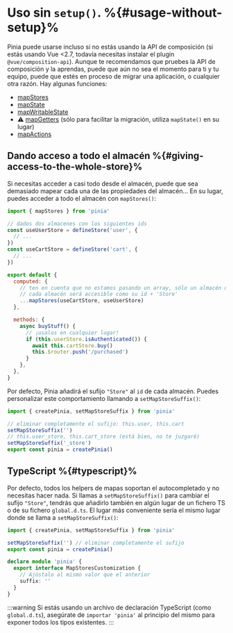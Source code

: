 # Uso sin `setup()`. %{#usage-without-setup}%

Pinia puede usarse incluso si no estás usando la API de composición (si estás usando Vue <2.7, todavía necesitas instalar el plugin `@vue/composition-api`). Aunque te recomendamos que pruebes la API de composición y la aprendas, puede que aún no sea el momento para ti y tu equipo, puede que estés en proceso de migrar una aplicación, o cualquier otra razón. Hay algunas funciones:

- [mapStores](#dando-acceso-a-todo-el-almacen)
- [mapState](../core-concepts/state.md#usage-with-the-options-api)
- [mapWritableState](../core-concepts/state.md#modifiable-state)
- ⚠️ [mapGetters](../core-concepts/getters.md#without-setup) (sólo para facilitar la migración, utiliza `mapState()` en su lugar)
- [mapActions](../core-concepts/actions.md#without-setup)

## Dando acceso a todo el almacén %{#giving-access-to-the-whole-store}%

Si necesitas acceder a casi todo desde el almacén, puede que sea demasiado mapear cada una de las propiedades del almacén... En su lugar, puedes acceder a todo el almacén con `mapStores()`:

```js
import { mapStores } from 'pinia'

// dados dos almacenes con los siguientes ids
const useUserStore = defineStore('user', {
  // ...
})
const useCartStore = defineStore('cart', {
  // ...
})

export default {
  computed: {
    // ten en cuenta que no estamos pasando un array, sólo un almacén después de la otro
    // cada almacén será accesible como su id + 'Store'
    ...mapStores(useCartStore, useUserStore)
  },

  methods: {
    async buyStuff() {
      // ¡usalos en cualquier lugar!
      if (this.userStore.isAuthenticated()) {
        await this.cartStore.buy()
        this.$router.push('/purchased')
      }
    },
  },
}
```

Por defecto, Pinia añadirá el sufijo `"Store"` al `id` de cada almacén. Puedes personalizar este comportamiento llamando a `setMapStoreSuffix()`:

```js
import { createPinia, setMapStoreSuffix } from 'pinia'

// eliminar completamente el sufijo: this.user, this.cart
setMapStoreSuffix('')
// this.user_store, this.cart_store (está bien, no te juzgaré)
setMapStoreSuffix('_store')
export const pinia = createPinia()
```

## TypeScript %{#typescript}%

Por defecto, todos los helpers de mapas soportan el autocompletado y no necesitas hacer nada. Si llamas a `setMapStoreSuffix()` para cambiar el sufijo `"Store"`, tendrás que añadirlo también en algún lugar de un fichero TS o de su fichero `global.d.ts`. El lugar más conveniente sería el mismo lugar donde se llama a `setMapStoreSuffix()`:

```ts
import { createPinia, setMapStoreSuffix } from 'pinia'

setMapStoreSuffix('') // eliminar completamente el sufijo
export const pinia = createPinia()

declare module 'pinia' {
  export interface MapStoresCustomization {
    // Ajústalo al mismo valor que el anterior
    suffix: ''
  }
}
```

:::warning
Si estás usando un archivo de declaración TypeScript (como `global.d.ts`), asegúrate de `importar 'pinia'` al principio del mismo para exponer todos los tipos existentes.
:::
